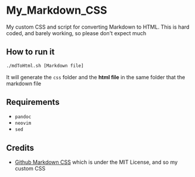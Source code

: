 # My_Markdown_CSS
My custom CSS and script for converting Markdown to HTML. This is hard coded, and barely working, so please don't expect much

## How to run it
```bash
./mdToHtml.sh [Markdown file]
```
It will generate the `css` folder and the **html file** in the same folder that the markdown file

## Requirements
- `pandoc`
- `neovim`
- `sed`
## Credits
- [Github Markdown CSS](https://github.com/sindresorhus/github-markdown-css) which is under the MIT License, and so my custom CSS
